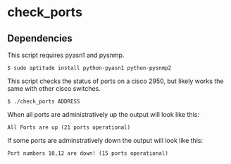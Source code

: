 # check_ports #

## Dependencies ##


This script requires pyasn1 and pysnmp.

    $ sudo aptitude install python-pyasn1 python-pysnmp2

This script checks the status of ports on a cisco 2950, but likely works the same with other cisco switches.

    $ ./check_ports ADDRESS

When all ports are administratively up the output will look like this:

    All Ports are up (21 ports operational)

If some ports are adminstratively down the output will look like this:

    Port numbers 10,12 are down! (15 ports operational)

